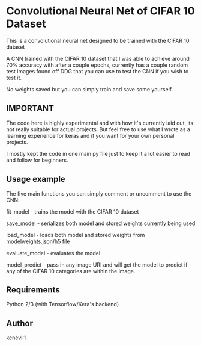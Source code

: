 # Convolutional Neural Net of CIFAR 10 Dataset
This is a convolutional neural net designed to be trained with the CIFAR 10 dataset

A CNN trained with the CIFAR 10 dataset that I was able to achieve around 70% accuracy with after a couple epochs, currently has a couple
random test images found off DDG that you can use to test the CNN if you wish to test it. 

No weights saved but you can simply train and save some yourself.

## IMPORTANT
The code here is highly experimental and with how it's currently laid out, its not really suitable for actual projects. But feel free to use what I wrote as a learning experience for keras and if you want for your own personal projects. 

I mostly kept the code in one main py file just to keep it a lot easier to read and follow for beginners.

## Usage example

The five main functions you can simply comment or uncomment to use the CNN:

fit_model - trains the model with the CIFAR 10 dataset

save_model - serializes both model and stored weights currently being used

load_model - loads both model and stored weights from modelweights.json/h5 file

evaluate_model - evaluates the model

model_predict - pass in any image URI and will get the model to predict if any of the CIFAR 10 categories are within the image.

## Requirements

Python 2/3 (with Tensorflow/Kera's backend)

## Author
kenevil1
